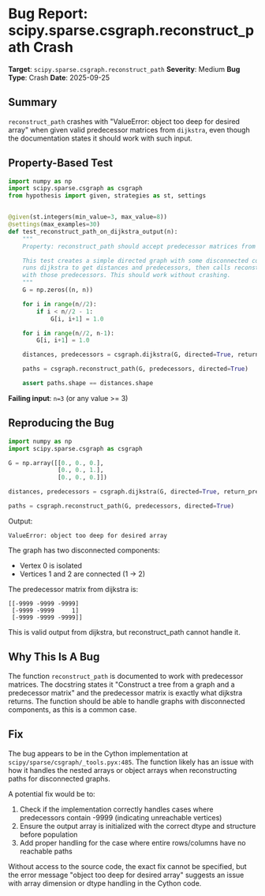 # Bug Report: scipy.sparse.csgraph.reconstruct_path Crash

**Target**: `scipy.sparse.csgraph.reconstruct_path`
**Severity**: Medium
**Bug Type**: Crash
**Date**: 2025-09-25

## Summary

`reconstruct_path` crashes with "ValueError: object too deep for desired array" when given valid predecessor matrices from `dijkstra`, even though the documentation states it should work with such input.

## Property-Based Test

```python
import numpy as np
import scipy.sparse.csgraph as csgraph
from hypothesis import given, strategies as st, settings


@given(st.integers(min_value=3, max_value=8))
@settings(max_examples=30)
def test_reconstruct_path_on_dijkstra_output(n):
    """
    Property: reconstruct_path should accept predecessor matrices from dijkstra

    This test creates a simple directed graph with some disconnected components,
    runs dijkstra to get distances and predecessors, then calls reconstruct_path
    with those predecessors. This should work without crashing.
    """
    G = np.zeros((n, n))

    for i in range(n//2):
        if i < n//2 - 1:
            G[i, i+1] = 1.0

    for i in range(n//2, n-1):
        G[i, i+1] = 1.0

    distances, predecessors = csgraph.dijkstra(G, directed=True, return_predecessors=True)

    paths = csgraph.reconstruct_path(G, predecessors, directed=True)

    assert paths.shape == distances.shape
```

**Failing input**: `n=3` (or any value >= 3)

## Reproducing the Bug

```python
import numpy as np
import scipy.sparse.csgraph as csgraph

G = np.array([[0., 0., 0.],
              [0., 0., 1.],
              [0., 0., 0.]])

distances, predecessors = csgraph.dijkstra(G, directed=True, return_predecessors=True)

paths = csgraph.reconstruct_path(G, predecessors, directed=True)
```

Output:
```
ValueError: object too deep for desired array
```

The graph has two disconnected components:
- Vertex 0 is isolated
- Vertices 1 and 2 are connected (1 -> 2)

The predecessor matrix from dijkstra is:
```
[[-9999 -9999 -9999]
 [-9999 -9999     1]
 [-9999 -9999 -9999]]
```

This is valid output from dijkstra, but reconstruct_path cannot handle it.

## Why This Is A Bug

The function `reconstruct_path` is documented to work with predecessor matrices. The docstring states it "Construct a tree from a graph and a predecessor matrix" and the predecessor matrix is exactly what dijkstra returns. The function should be able to handle graphs with disconnected components, as this is a common case.

## Fix

The bug appears to be in the Cython implementation at `scipy/sparse/csgraph/_tools.pyx:485`. The function likely has an issue with how it handles the nested arrays or object arrays when reconstructing paths for disconnected graphs.

A potential fix would be to:
1. Check if the implementation correctly handles cases where predecessors contain -9999 (indicating unreachable vertices)
2. Ensure the output array is initialized with the correct dtype and structure before population
3. Add proper handling for the case where entire rows/columns have no reachable paths

Without access to the source code, the exact fix cannot be specified, but the error message "object too deep for desired array" suggests an issue with array dimension or dtype handling in the Cython code.